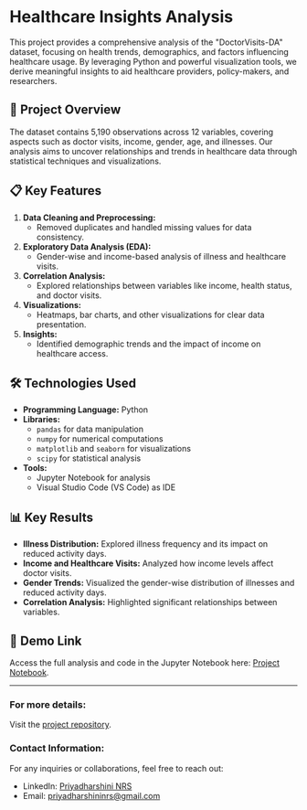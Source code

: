 # Healthcare Insights Analysis

This project provides a comprehensive analysis of the "DoctorVisits-DA" dataset, focusing on health trends, demographics, and factors influencing healthcare usage. By leveraging Python and powerful visualization tools, we derive meaningful insights to aid healthcare providers, policy-makers, and researchers.

## 🚀 Project Overview

The dataset contains 5,190 observations across 12 variables, covering aspects such as doctor visits, income, gender, age, and illnesses. Our analysis aims to uncover relationships and trends in healthcare data through statistical techniques and visualizations.

## 📋 Key Features

1. **Data Cleaning and Preprocessing:**
   - Removed duplicates and handled missing values for data consistency.
2. **Exploratory Data Analysis (EDA):**
   - Gender-wise and income-based analysis of illness and healthcare visits.
3. **Correlation Analysis:**
   - Explored relationships between variables like income, health status, and doctor visits.
4. **Visualizations:**
   - Heatmaps, bar charts, and other visualizations for clear data presentation.
5. **Insights:**
   - Identified demographic trends and the impact of income on healthcare access.

## 🛠️ Technologies Used

- **Programming Language:** Python
- **Libraries:**
  - `pandas` for data manipulation
  - `numpy` for numerical computations
  - `matplotlib` and `seaborn` for visualizations
  - `scipy` for statistical analysis
- **Tools:**
  - Jupyter Notebook for analysis
  - Visual Studio Code (VS Code) as IDE

## 📊 Key Results

- **Illness Distribution:** Explored illness frequency and its impact on reduced activity days.
- **Income and Healthcare Visits:** Analyzed how income levels affect doctor visits.
- **Gender Trends:** Visualized the gender-wise distribution of illnesses and reduced activity days.
- **Correlation Analysis:** Highlighted significant relationships between variables.

## 📝 Demo Link

Access the full analysis and code in the Jupyter Notebook here: [Project Notebook](#).

---

### For more details:

Visit the [project repository](https://github.com/prizbot/Healthcare-Insights-Analysis.git).

### Contact Information:

For any inquiries or collaborations, feel free to reach out:
- LinkedIn: [Priyadharshini NRS](https://www.linkedin.com/in/priyadharshininrs)
- Email: [priyadharshininrs@gmail.com](mailto:priyadharshininrs@gmail.com)
